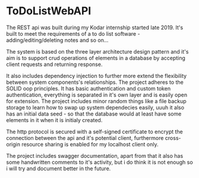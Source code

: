 # ToDoListWebAPI
 The REST api was built during my Kodar internship started late 2019.
 It's built to meet the requirements of a to do list software - adding/editing/deleting notes and so on...
 
  The system is based on the three layer architecture design pattern and it's aim is to support crud operations of elements in a database by accepting client requests and returning response.
  
  It also includes dependency injection to further more extend the flexibility between system components's relationships. The project  adheres to the SOLID oop principles. It has basic authentication and custom token authentication, everything is separated in it's own layer and is easily open for extension. The project includes minor random things like a file backup storage to learn how to swap up system dependecies easily, uuuh it also has an initial data seed - so that the database would at least have some elements in it when it is initialy created. 
  
  The http protocol is secured with a self-signed certificate to encrypt the connection between the api and it's potential client, furthermore cross-origin resource sharing is enabled for my localhost client only.

 The project includes swagger documentation, apart from that it also has some handwritten comments to it's activity, but i do think it is not enough so i will try and document better in the future.
